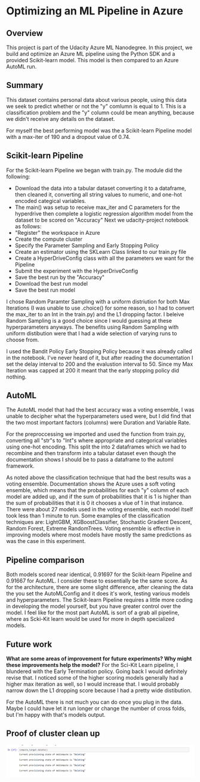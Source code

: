 # Optimizing an ML Pipeline in Azure

## Overview
This project is part of the Udacity Azure ML Nanodegree.
In this project, we build and optimize an Azure ML pipeline using the Python SDK and a provided Scikit-learn model.
This model is then compared to an Azure AutoML run.

## Summary
This dataset contains personal data about various people, using this data we seek to predict whether or not the "y" comlumn is equal to 1. This is a classification problem and the "y" column could be mean anything, because we didn't receive any details on the dataset. 

For myself the best performing model was the a Scikit-learn Pipeline model with a max-iter of 190 and a dropout value of 0.74.

## Scikit-learn Pipeline
For the Scikit-learn Pipeline we began with train.py. The module did the following:
* Download the data into a tabular dataset converting it to a dataframe, then cleaned it, converting all string values to numeric, and one-hot encoded categical variables.
* The main() was setup to receive max_iter and C parameters for the hyperdrive then complete a logistic regression algorithm model from the dataset to be scored on "Accuracy"
Next we udacity-project notebook as follows:
* "Register" the workspace in Azure
* Create the compute cluster
* Specify the Parameter Sampling and Early Stopping Policy
* Create an estimator using the SKLearn Class linked to our train.py file
* Create a HyperDriveConfig class with all the parameters we want for the Pipeline
* Submit the experiment with the HyperDriveConfig
* Save the best run by the "Accuracy"
* Download the best run model
* Save the best run model

I chose Random Paramter Sampling with a uniform distriution for both Max Iterations (I was unable to use .choice() for some reason, so I had to convert the max_iter to an Int in the train.py) and the L1 dropping factor. I beleive Random Sampling is a good choice since I would guessing at these hyperparameters anyways. The benefits using Random Sampling with uniform distibution were that I had a wide selection of varying runs to choose from.

I used the Bandit Policy Early Stopping Policy because it was already called in the notebook. I've never heard of it, but after reading the documentation I set the delay interval to 200 and the evalustion interval to 50. Since my Max Iteration was capped at 200 it meant that the early stopping policy did nothing.

## AutoML
The AutoML model that had the best accuracy was a voting ensemble, I was unable to decipher what the hyperparameters used were, but I did find that the two most important factors (columns) were Duration and Variable Rate.

For the preproccessing we imported and used the function from train.py, converting all "str"s to "Int"s where appropriate and categorical variables using one-hot encoding. This split the into 2 dataframes which we had to recombine and then transform into a tabular dataset even though the documentation shows I should be to pass a dataframe to the automl framework.

As noted above the classification technique that had the best results was a voting ensemble. Documentation shows the Azure uses a soft voting ensemble, which means that the probabilities for each "y" column of each model are added up, and if the sum of probabilities that it is 1 is higher than the sum of probabilities that it is 0 it chooses a vlue of 1 in that instance. There were about 27 models used in the voting ensemble, each model itself took less than 1 minute to run. Some examples of the classification techniques are: LightGBM, XGBoostClassifier, Stochastic Gradient Descent, Random Forest, Extreme RandomTrees. Voting ensemble is effective in improving models where most models have mostly the same predictions as was the case in this experiment.

## Pipeline comparison
Both models scored near identical, 0.91697 for the Scikit-learn Pipeline and 0.91667 for AutoML. I consider these to essentially be the same score. As for the architecture, there are some slight difference, after cleaning the data the you set the AutoMLConfig and it does it's work, testing various models and hyperparameters. The Scikit-learn Pipeline requires a little more coding in developing the model yourself, but you have greater control over the model. I feel like for the most part AutoML is sort of a grab all pipeline, where as Scki-Kit learn would be used for more in depth specialized models.

## Future work
**What are some areas of improvement for future experiments? Why might these improvements help the model?**
For the Sci-Kit Learn pipeline, I blundered with the Early Termination policy. Going back I would definitely revise that. I noticed some of the higher scoring models generally had a higher max iteration as well, so I would increase that. I would probably narrow down the L1 dropping score because I had a pretty wide distibution.

For the AutoML there is not much you can do once you plug in the data. Maybe I could have let it run longer or change the number of cross folds, but I'm happy with that's models output.

## Proof of cluster clean up
![alt text](https://github.com/ilknish/nd00333_AZMLND_Optimizing_a_Pipeline_in_Azure-Starter_Files/blob/master/Compute_Delete.PNG)
